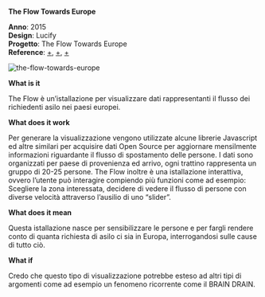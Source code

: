 **The Flow Towards Europe**


**Anno**: 2015 <br>
**Design**: Lucify  <br>
**Progetto**: The Flow Towards Europe <br>
**Reference**: 
[+](https://www.lucify.com/the-flow-towards-europe/),
[+](https://www.lucify.com/embed/the-flow-towards-europe/),
[+](https://www.gsmlondon.ac.uk/global-oil-map/)


![the-flow-towards-europe](https://user-images.githubusercontent.com/48655194/59976181-0bc1fc80-95c1-11e9-9fcb-a1703f7345c5.jpg)




**What is it** <br>

The Flow è un’istallazione per visualizzare dati rappresentanti il flusso dei richiedenti asilo nei paesi europei.



**What does it work** <br>
			
Per generare la visualizzazione vengono utilizzate alcune librerie Javascript ed altre similari per acquisire dati Open Source per aggiornare mensilmente informazioni riguardante il flusso di spostamento delle persone.
I dati sono organizzati per paese di provenienza ed arrivo, ogni trattino rappresenta un gruppo di 20-25 persone.
The Flow inoltre è una istallazione interattiva, ovvero l’utente può interagire compiendo più funzioni come ad esempio: Scegliere la zona interessata, decidere di vedere il flusso di persone con diverse velocità attraverso l’ausilio di uno “slider”.



**What does it mean** <br>

Questa istallazione nasce per sensibilizzare le persone e per fargli rendere conto di quanta richiesta di asilo ci sia in Europa, interrogandosi sulle cause di tutto ciò.



**What if** <br>

Credo che questo tipo di visualizzazione potrebbe esteso ad altri tipi di argomenti come ad esempio un fenomeno ricorrente come il BRAIN DRAIN.




